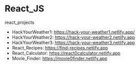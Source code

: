 # React_JS
react_projects

- HackYourWeather1: https://hack-your-weather1.netlify.app/
- HackYourWeather2: https://hack-your-weather2.netlify.app
- HackYourWeather3: https://hack-your-weather3.netlify.app
- React_Recipes: https://find-recipes.netlify.app
- React_Calculator: https://react0calculator.netlify.app
- Movie_Finder: https://movie0finder.netlify.app



